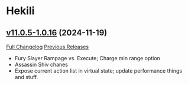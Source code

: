 # Hekili

## [v11.0.5-1.0.16](https://github.com/Hekili/hekili/tree/v11.0.5-1.0.16) (2024-11-19)
[Full Changelog](https://github.com/Hekili/hekili/compare/v11.0.5-1.0.15a...v11.0.5-1.0.16) [Previous Releases](https://github.com/Hekili/hekili/releases)

- Fury Slayer Rampage vs. Execute; Charge min range option  
- Assassin Shiv chanes  
- Expose current action list in virtual state; update performance things and stuff.  
